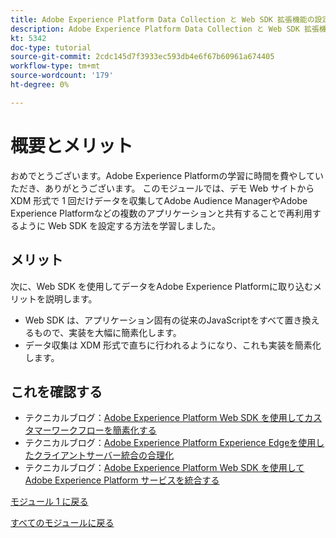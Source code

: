 ```yaml
---
title: Adobe Experience Platform Data Collection と Web SDK 拡張機能の設定 – 概要
description: Adobe Experience Platform Data Collection と Web SDK 拡張機能の設定 – 概要
kt: 5342
doc-type: tutorial
source-git-commit: 2cdc145d7f3933ec593db4e6f67b60961a674405
workflow-type: tm+mt
source-wordcount: '179'
ht-degree: 0%

---
```


# 概要とメリット

おめでとうございます。Adobe Experience Platformの学習に時間を費やしていただき、ありがとうございます。
このモジュールでは、デモ Web サイトから XDM 形式で 1 回だけデータを収集してAdobe Audience ManagerやAdobe Experience Platformなどの複数のアプリケーションと共有することで再利用するように Web SDK を設定する方法を学習しました。

## メリット

次に、Web SDK を使用してデータをAdobe Experience Platformに取り込むメリットを説明します。

- Web SDK は、アプリケーション固有の従来のJavaScriptをすべて置き換えるもので、実装を大幅に簡素化します。
- データ収集は XDM 形式で直ちに行われるようになり、これも実装を簡素化します。

## これを確認する

- テクニカルブログ：[Adobe Experience Platform Web SDK を使用してカスタマーワークフローを簡素化する ](https://medium.com/adobetech/simplifying-customer-workflows-with-adobe-experience-platform-web-sdk-4e54fe134f4a)
- テクニカルブログ：[Adobe Experience Platform Experience Edgeを使用したクライアントサーバー統合の合理化 ](https://medium.com/adobetech/streamlining-client-server-integrations-with-adobe-experience-platform-experience-edge-1caaef887172)
- テクニカルブログ：[Adobe Experience Platform Web SDK を使用してAdobe Experience Platform サービスを統合する ](https://medium.com/adobetech/unify-your-adobe-experience-platform-services-with-adobe-experience-platform-web-sdk-75cf6851a9fc)

[モジュール 1 に戻る](./data-ingestion-launch-web-sdk.md)

[すべてのモジュールに戻る](../../../overview.md)
